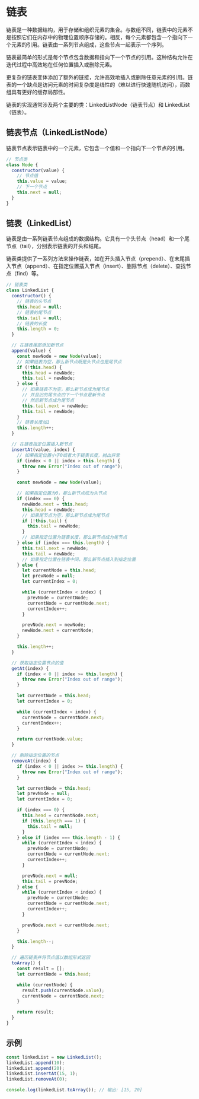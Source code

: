 # 链表

链表是一种数据结构，用于存储和组织元素的集合。与数组不同，链表中的元素不是按照它们在内存中的物理位置顺序存储的。相反，每个元素都包含一个指向下一个元素的引用。链表由一系列节点组成，这些节点一起表示一个序列。

链表最简单的形式是每个节点包含数据和指向下一个节点的引用。这种结构允许在迭代过程中高效地在任何位置插入或删除元素。

更复杂的链表变体添加了额外的链接，允许高效地插入或删除任意元素的引用。链表的一个缺点是访问元素的时间复杂度是线性的（难以进行快速随机访问），而数组具有更好的缓存局部性。

链表的实现通常涉及两个主要的类：LinkedListNode（链表节点）和 LinkedList（链表）。

## 链表节点（LinkedListNode）

链表节点表示链表中的一个元素，它包含一个值和一个指向下一个节点的引用。

```js
// 节点类
class Node {
  constructor(value) {
    // 节点值
    this.value = value;
    // 下一个节点
    this.next = null;
  }
}
```

## 链表（LinkedList）

链表是由一系列链表节点组成的数据结构。它具有一个头节点（head）和一个尾节点（tail），分别表示链表的开头和结尾。

链表类提供了一系列方法来操作链表，如在开头插入节点（prepend）、在末尾插入节点（append）、在指定位置插入节点（insert）、删除节点（delete）、查找节点（find）等。

```js
// 链表类
class LinkedList {
  constructor() {
    // 链表的头节点
    this.head = null;
    // 链表的尾节点
    this.tail = null;
    // 链表的长度
    this.length = 0;
  }

  // 在链表尾部添加新节点
  append(value) {
    const newNode = new Node(value);
    // 如果链表为空，那么新节点既是头节点也是尾节点
    if (!this.head) {
      this.head = newNode;
      this.tail = newNode;
    } else {
      // 如果链表不为空，那么新节点成为尾节点
      // 并且旧的尾节点的下一个节点是新节点
      // 然后新节点成为尾节点
      this.tail.next = newNode;
      this.tail = newNode;
    }
    // 链表长度加1
    this.length++;
  }

  // 在链表指定位置插入新节点
  insertAt(value, index) {
    // 如果指定位置小于0或者大于链表长度，抛出异常
    if (index < 0 || index > this.length) {
      throw new Error("Index out of range");
    }

    const newNode = new Node(value);

    // 如果指定位置为0，那么新节点成为头节点
    if (index === 0) {
      newNode.next = this.head;
      this.head = newNode;
      // 如果尾节点为空，那么新节点成为尾节点
      if (!this.tail) {
        this.tail = newNode;
      }
      // 如果指定位置为链表长度，那么新节点成为尾节点
    } else if (index === this.length) {
      this.tail.next = newNode;
      this.tail = newNode;
      // 如果指定位置在链表中间，那么新节点插入到指定位置
    } else {
      let currentNode = this.head;
      let prevNode = null;
      let currentIndex = 0;

      while (currentIndex < index) {
        prevNode = currentNode;
        currentNode = currentNode.next;
        currentIndex++;
      }

      prevNode.next = newNode;
      newNode.next = currentNode;
    }

    this.length++;
  }

  // 获取指定位置节点的值
  getAt(index) {
    if (index < 0 || index >= this.length) {
      throw new Error("Index out of range");
    }

    let currentNode = this.head;
    let currentIndex = 0;

    while (currentIndex < index) {
      currentNode = currentNode.next;
      currentIndex++;
    }

    return currentNode.value;
  }

  // 删除指定位置的节点
  removeAt(index) {
    if (index < 0 || index >= this.length) {
      throw new Error("Index out of range");
    }

    let currentNode = this.head;
    let prevNode = null;
    let currentIndex = 0;

    if (index === 0) {
      this.head = currentNode.next;
      if (this.length === 1) {
        this.tail = null;
      }
    } else if (index === this.length - 1) {
      while (currentIndex < index) {
        prevNode = currentNode;
        currentNode = currentNode.next;
        currentIndex++;
      }

      prevNode.next = null;
      this.tail = prevNode;
    } else {
      while (currentIndex < index) {
        prevNode = currentNode;
        currentNode = currentNode.next;
        currentIndex++;
      }

      prevNode.next = currentNode.next;
    }

    this.length--;
  }

  // 遍历链表并将节点值以数组形式返回
  toArray() {
    const result = [];
    let currentNode = this.head;

    while (currentNode) {
      result.push(currentNode.value);
      currentNode = currentNode.next;
    }

    return result;
  }
}
```

## 示例

```js
const linkedList = new LinkedList();
linkedList.append(10);
linkedList.append(20);
linkedList.insertAt(15, 1);
linkedList.removeAt(0);

console.log(linkedList.toArray()); // 输出: [15, 20]
```
